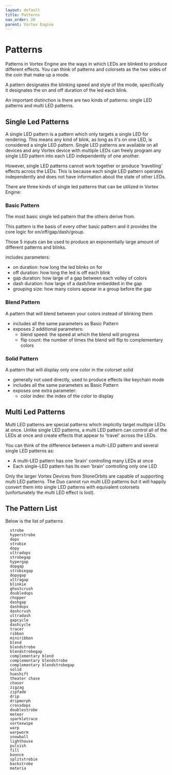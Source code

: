 ```yaml
---
layout: default
title: Patterns
nav_order: 20
parent: Vortex Engine
---
```


# Patterns

Patterns in Vortex Engine are the ways in which LEDs are blinked to produce different effects. You can think of patterns and colorsets as the two sides of the coin that make up a mode.

A pattern designates the blinking speed and style of the mode, specifically it designates the on and off duration of the led each blink.  

An important distinction is there are two kinds of patterns: single LED patterns and multi LED patterns.

## Single Led Patterns

A single LED pattern is a pattern which only targets a single LED for rendering. This means any kind of blink, as long as it's on one LED, is considered a single LED pattern. Single LED patterns are available on all devices and any Vortex device with multiple LEDs can freely program any single LED pattern into each LED independently of one another.

However, single LED patterns cannot work together or produce 'travelling' effects across the LEDs. This is because each single LED pattern operates independently and does not have information about the state of other LEDs.

There are three kinds of single led patterns that can be utilized in Vortex Engine:

### Basic Pattern
The most basic single led pattern that the others derive from.

This pattern is the basis of every other basic pattern and it provides the core logic for on/off/gap/dash/group.

Those 5 inputs can be used to produce an exponentially large amount of different patterns and blinks.

includes parameters: 
 - on duration: how long the led blinks on for
 - off duration: how long the led is off each blink
 - gap duration: how large of a gap between each volley of colors
 - dash duration: how large of a dash/line embedded in the gap
 - grouping size: how many colors appear in a group before the gap

### Blend Pattern
A pattern that will blend between your colors instead of blinking them

 - includes all the same parameters as Basic Pattern
 - exposes 2 additional parameters:
    - blend speed: the speed at which the blend will progress
    - flip count: the number of times the blend will flip to complementary colors

### Solid Pattern
A pattern that will display only one color in the colorset solid

 - generally not used directly, used to produce effects like keychain mode
 - includes all the same parameters as Basic Pattern
 - exposes one extra parameter:
    - color index: the index of the color to display

## Multi Led Patterns

Multi LED patterns are special patterns which implicitly target multiple LEDs at once. Unlike single LED patterns, a multi LED pattern can control all of the LEDs at once and create effects that appear to 'travel' across the LEDs.

You can think of the difference between a multi-LED pattern and several single LED patterns as:

- A multi-LED pattern has one 'brain' controlling many LEDs at once
- Each single-LED pattern has its own 'brain' controlling only one LED

Only the larger Vortex Devices from StoneOrbits are capable of supporting multi LED patterns. The Duo cannot run multi LED patterns but it will happily convert them into single LED patterns with equivalent colorsets (unfortunately the multi LED effect is lost).

## The Pattern List

Below is the list of patterns

```
  strobe
  hyperstrobe
  dops
  strobie
  dopy
  ultradops
  strobegap
  hypergap
  dopgap
  strobiegap
  dopygap
  ultragap
  blinkie
  ghostcrush
  doubledops
  chopper
  dashgap
  dashdops
  dashcrush
  ultradash
  gapcycle
  dashcycle
  tracer
  ribbon
  miniribbon
  blend
  blendstrobe
  blendstrobegap
  complementary blend
  complementary blendstrobe
  complementary blendstrobegap
  solid
  hueshift
  theater chase
  chaser
  zigzag
  zipfade
  drip
  dripmorph
  crossdops
  doublestrobe
  meteor
  sparkletrace
  vortexwipe
  warp
  warpworm
  snowball
  lighthouse
  pulsish
  fill
  bounce
  splitstrobie
  backstrobe
  materia
```
